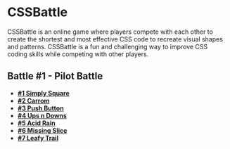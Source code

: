 # CSSBattle

CSSBattle is an online game where players compete with each other to create the shortest and most effective CSS code to recreate visual shapes and patterns. CSSBattle is a fun and challenging way to improve CSS coding skills while competing with other players.

## Battle #1 - Pilot Battle

- **[#1 Simply Square](./battle-001-pilot-battle/001-simply-square.md)**
- **[#2 Carrom](./battle-001-pilot-battle/002-carrom.md)**
- **[#3 Push Button](./battle-001-pilot-battle/003-push-button.md)**
- **[#4 Ups n Downs](./battle-001-pilot-battle/004-ups-n-downs.md)**
- **[#5 Acid Rain](./battle-001-pilot-battle/005-acid-rain.md)**
- **[#6 Missing Slice](./battle-001-pilot-battle/006-missing-slice.md)**
- **[#7 Leafy Trail](./battle-001-pilot-battle/007-leafy-trail.md)**
